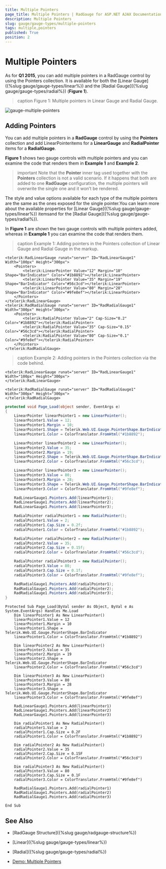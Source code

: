 ```yaml
---
title: Multiple Pointers
page_title: Multiple Pointers | RadGauge for ASP.NET AJAX Documentation
description: Multiple Pointers
slug: gauge/gauge-types/multiple-pointers
tags: multiple,pointers
published: True
position: 2
---
```


# Multiple Pointers

As for **Q1 2015**, you can add multiple pointers in a	RadGauge control by using the Pointers collection. It is available for	both the [Linear Gauge]({%slug gauge/gauge-types/linear%}) and the [Radial Gauge]({%slug gauge/gauge-types/radial%}) (**Figure 1**).

>caption Figure 1: Multiple pointers in Linear Gauge and Radial Gauge.

![gauge-multiple-pointers](images/gauge-multiple-pointers.png)

## Adding Pointers

You can add multiple pointers in a **RadGauge** control by using the **Pointers** collection and add LinearPointeritems for a **LinearGauge** and **RadialPointer** items for a **RadialGauge**.

**Figure 1** shows two gauge controls with multiple pointers and you can examine the code that renders them in **Example 1** and **Example 2**.

>important Note that the **Pointer** inner tag used together with the **Pointers** collection is not a valid scenario.	If it happens that both are added to one **RadGauge** configuration, the multiple pointers will overwrite	the single one and it won’t be rendered.

The style and value options available for each type of the multiple pointers are the same as the ones exposed for the single pointer.You can learn more about the available properties for [Linear Gauge]({%slug gauge/gauge-types/linear%}) itemsand for the [Radial Gauge]({%slug gauge/gauge-types/radial%}).

In **Figure 1** are shown the two gauge controls with multiple pointers added, whereas in	**Example 1** you can examine the code that renders them.

>caption Example 1: Adding pointers in the Pointers collection of Linear Gauge and Radial Gauge in the markup.

````ASP.NET
<telerik:RadLinearGauge runat="server" ID="RadLinearGauge1" Width="100px" Height="300px">
	<Pointers>
		<telerik:LinearPointer Value="12" Margin="10" Shape="BarIndicator" Color="#1b8892"></telerik:LinearPointer>
		<telerik:LinearPointer Value="35" Margin="19" Shape="BarIndicator" Color="#56c3cd"></telerik:LinearPointer>
		<telerik:LinearPointer Value="80" Margin="28" Shape="BarIndicator" Color="#9fe8ef"></telerik:LinearPointer>
	</Pointers>
</telerik:RadLinearGauge>
<telerik:RadRadialGauge runat="server" ID="RadRadialGauge1" Width="300px" Height="300px">
	<Pointers>
		<telerik:RadialPointer Value="2" Cap-Size="0.2" Color="#1b8892"></telerik:RadialPointer>
		<telerik:RadialPointer Value="35" Cap-Size="0.15" Color="#56c3cd"></telerik:RadialPointer>
		<telerik:RadialPointer Value="80" Cap-Size="0.1" Color="#9fe8ef"></telerik:RadialPointer>
	</Pointers>
</telerik:RadRadialGauge>
````

>caption Example 2: Adding pointers in the Pointers collection via the code behind.

````ASP.NET
<telerik:RadLinearGauge runat="server" ID="RadLinearGauge1" Width="100px" Height="300px">
</telerik:RadLinearGauge>

<telerik:RadRadialGauge runat="server" ID="RadRadialGauge1" Width="300px" Height="300px">
</telerik:RadRadialGauge>
````

````C#
protected void Page_Load(object sender, EventArgs e)
{
	LinearPointer linearPointer1 = new LinearPointer();
	linearPointer1.Value = 12;
	linearPointer1.Margin = 10;
	linearPointer1.Shape = Telerik.Web.UI.Gauge.PointerShape.BarIndicator;
	linearPointer1.Color = ColorTranslator.FromHtml("#1b8892");

	LinearPointer linearPointer2 = new LinearPointer();
	linearPointer2.Value = 35;
	linearPointer2.Margin = 19;
	linearPointer2.Shape = Telerik.Web.UI.Gauge.PointerShape.BarIndicator;
	linearPointer2.Color = ColorTranslator.FromHtml("#56c3cd");

	LinearPointer linearPointer3 = new LinearPointer();
	linearPointer3.Value = 80;
	linearPointer3.Margin = 28;
	linearPointer3.Shape = Telerik.Web.UI.Gauge.PointerShape.BarIndicator;
	linearPointer3.Color = ColorTranslator.FromHtml("#9fe8ef");

	RadLinearGauge1.Pointers.Add(linearPointer1);
	RadLinearGauge1.Pointers.Add(linearPointer2);
	RadLinearGauge1.Pointers.Add(linearPointer3);

	RadialPointer radialPointer1 = new RadialPointer();
	radialPointer1.Value = 2;
	radialPointer1.Cap.Size = 0.2f;
	radialPointer1.Color = ColorTranslator.FromHtml("#1b8892");

	RadialPointer radialPointer2 = new RadialPointer();
	radialPointer2.Value = 35;
	radialPointer2.Cap.Size = 0.15f;
	radialPointer2.Color = ColorTranslator.FromHtml("#56c3cd");

	RadialPointer radialPointer3 = new RadialPointer();
	radialPointer3.Value = 80;
	radialPointer3.Cap.Size = 0.1f;
	radialPointer3.Color = ColorTranslator.FromHtml("#9fe8ef");

	RadRadialGauge1.Pointers.Add(radialPointer1);
	RadRadialGauge1.Pointers.Add(radialPointer2);
	RadRadialGauge1.Pointers.Add(radialPointer3);
}
````
````VB
Protected Sub Page_Load(ByVal sender As Object, ByVal e As System.EventArgs) Handles Me.Load
	Dim linearPointer1 As New LinearPointer()
	linearPointer1.Value = 12
	linearPointer1.Margin = 10
	linearPointer1.Shape = Telerik.Web.UI.Gauge.PointerShape.BarIndicator
	linearPointer1.Color = ColorTranslator.FromHtml("#1b8892")

	Dim linearPointer2 As New LinearPointer()
	linearPointer2.Value = 35
	linearPointer2.Margin = 19
	linearPointer2.Shape = Telerik.Web.UI.Gauge.PointerShape.BarIndicator
	linearPointer2.Color = ColorTranslator.FromHtml("#56c3cd")

	Dim linearPointer3 As New LinearPointer()
	linearPointer3.Value = 80
	linearPointer3.Margin = 28
	linearPointer3.Shape = Telerik.Web.UI.Gauge.PointerShape.BarIndicator
	linearPointer3.Color = ColorTranslator.FromHtml("#9fe8ef")

	RadLinearGauge1.Pointers.Add(linearPointer1)
	RadLinearGauge1.Pointers.Add(linearPointer2)
	RadLinearGauge1.Pointers.Add(linearPointer3)

	Dim radialPointer1 As New RadialPointer()
	radialPointer1.Value = 2
	radialPointer1.Cap.Size = 0.2F
	radialPointer1.Color = ColorTranslator.FromHtml("#1b8892")

	Dim radialPointer2 As New RadialPointer()
	radialPointer2.Value = 35
	radialPointer2.Cap.Size = 0.15F
	radialPointer2.Color = ColorTranslator.FromHtml("#56c3cd")

	Dim radialPointer3 As New RadialPointer()
	radialPointer3.Value = 80
	radialPointer3.Cap.Size = 0.1F
	radialPointer3.Color = ColorTranslator.FromHtml("#9fe8ef")

	RadRadialGauge1.Pointers.Add(radialPointer1)
	RadRadialGauge1.Pointers.Add(radialPointer2)
	RadRadialGauge1.Pointers.Add(radialPointer3)

End Sub
````

## See Also

 * [RadGauge Structure]({%slug gauge/radgauge-structure%})

 * [Linear]({%slug gauge/gauge-types/linear%})

 * [Radial]({%slug gauge/gauge-types/radial%})

 * [Demo: Multiple Pointers](https://demos.telerik.com/aspnet-ajax/gauge/examples/multiplepointers/defaultcs.aspx)
